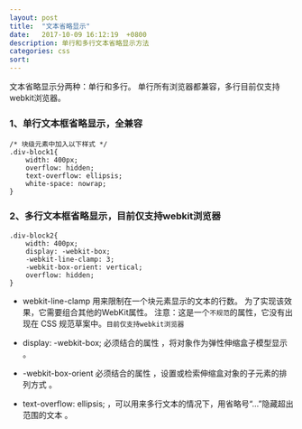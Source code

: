 ```yaml
---
layout: post
title:  "文本省略显示"
date:   2017-10-09 16:12:19  +0800
description: 单行和多行文本省略显示方法
categories: css
sort:
---
```


文本省略显示分两种：单行和多行。
单行所有浏览器都兼容，多行目前仅支持webkit浏览器。

### 1、单行文本框省略显示，全兼容

```
/* 块级元素中加入以下样式 */
.div-block1{
    width: 400px; 
    overflow: hidden;
    text-overflow: ellipsis;
    white-space: nowrap;
}
```

### 2、多行文本框省略显示，目前仅支持webkit浏览器

```
.div-block2{
    width: 400px; 
    display: -webkit-box;
    -webkit-line-clamp: 3;    
    -webkit-box-orient: vertical;
    overflow: hidden;
}
```


- webkit-line-clamp 用来限制在一个块元素显示的文本的行数。 为了实现该效果，它需要组合其他的WebKit属性。 注意：这是一个`不规范`的属性，它没有出现在 CSS 规范草案中。`目前仅支持webkit浏览器`

- display: -webkit-box; 必须结合的属性 ，将对象作为弹性伸缩盒子模型显示 。

- -webkit-box-orient 必须结合的属性 ，设置或检索伸缩盒对象的子元素的排列方式 。

- text-overflow: ellipsis; ，可以用来多行文本的情况下，用省略号“…”隐藏超出范围的文本 。

